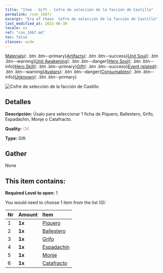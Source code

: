 ```yaml
---
title: "Item - Gift - Cofre de selección de la facción de Castillo"
permalink: /con_1667/
excerpt: "Era of Chaos  Cofre de selección de la facción de Castillo"
last_modified_at: 2021-06-30
locale: es
ref: "con_1667.md"
toc: false
classes: wide
---
```

 [Materials](/ItemsES/){: .btn .btn--primary}[Artifacts](/ItemsES/Artifacts/){: .btn .btn--success}[Unit Soul](/ItemsES/UnitSoul/){: .btn .btn--warning}[Unit Awakening](/ItemsES/UnitAwakening/){: .btn .btn--danger}[Hero Soul](/ItemsES/HeroSoul/){: .btn .btn--info}[Hero Skill](/ItemsES/HeroSkill/){: .btn .btn--primary}[Gift](/ItemsES/Gift/){: .btn .btn--success}[Event related](/ItemsES/Events/){: .btn .btn--warning}[Avatars](/ItemsES/Avatars/){: .btn .btn--danger}[Consumables](/ItemsES/Consumables/){: .btn .btn--info}[Unknown](/ItemsES/Unknown/){: .btn .btn--primary}

 ![Cofre de selección de la facción de Castillo](/images/t/i_907283.png)

## Detalles
 **Descripción:** Úsalo para seleccionar 1 ficha de Piquero, Ballestero, Grifo, Espadachín, Monje o Catafracto.

 **Quality:** <span style="color: #DA70D6">OK</span>

 **Type:** Gift

## Gather

  None

## This item contains:

 **Required Level to open:** 1

 You would need to choose 1 item from the list (0):

  | Nr | Amount |     Item    |
  |:---|:-------|:------------|
  | 1 |  **1x** | [Piquero](/ItemsES/unt_190/) |  | 
  | 2 |  **1x** | [Ballestero](/ItemsES/unt_191/) |  | 
  | 3 |  **1x** | [Grifo](/ItemsES/unt_192/) |  | 
  | 4 |  **1x** | [Espadachín](/ItemsES/unt_193/) |  | 
  | 5 |  **1x** | [Monje](/ItemsES/unt_194/) |  | 
  | 6 |  **1x** | [Catafracto](/ItemsES/unt_195/) |  | 
